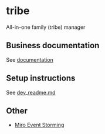 # tribe
All-in-one family (tribe) manager

## Business documentation
See [documentation](documentation/index.md)

## Setup instructions
See [dev_readme.md](dev_readme.md)

## Other
- [Miro Event Storming](https://miro.com/app/board/uXjVNEcy_3I=/)
